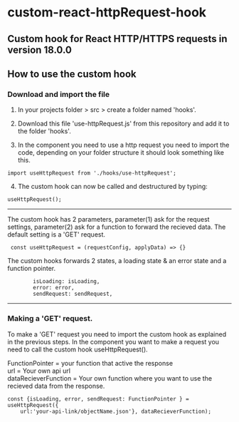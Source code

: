 # custom-react-httpRequest-hook
Custom hook for React HTTP/HTTPS requests in version 18.0.0
--------------------------------------------------------------
<h2> How to use the custom hook </h2>

<h3>Download and import the file</h3>

1. In your projects folder > src > create a folder named 'hooks'.

2. Download this file 'use-httpRequest.js' from this repository and add it to the folder 'hooks'.

3. In the component you need to use a http request you need to import the code, depending on your folder structure it should look something like this. 

``` import useHttpRequest from './hooks/use-httpRequest'; ```

4. The custom hook can now be called and destructured by typing: 

``` useHttpRequest(); ```

<hr> 

The custom hook has 2 parameters, parameter(1) ask for the request settings, parameter(2) ask for a function to forward the recieved data. The default setting is a 'GET' request.

``` const useHttpRequest = (requestConfig, applyData) => {}```


The custom hooks forwards 2 states, a loading state & an error state and a function pointer. 

```
        isLoading: isLoading,
        error: error,
        sendRequest: sendRequest,
```
<hr>

<h3> Making a 'GET' request. </h3>

To make a 'GET' request you need to import the custom hook as explained in the previous steps. In the component you want to make a request you need to call the custom hook useHttpRequest(). 

FunctionPointer = your function that active the response
<br> 
url = Your own api url
<br> 
dataRecieverFunction = Your own function where you want to use the recieved data from the response. 

```
const {isLoading, error, sendRequest: FunctionPointer } = useHttpRequest({
    url:'your-api-link/objectName.json'}, dataRecieverFunction);
```
